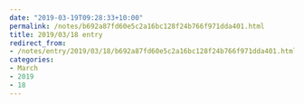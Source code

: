 ```yaml
---
date: "2019-03-19T09:28:33+10:00"
permalink: /notes/b692a87fd60e5c2a16bc128f24b766f971dda401.html
title: 2019/03/18 entry
redirect_from:
- /notes/entry/2019/03/18/b692a87fd60e5c2a16bc128f24b766f971dda401.html
categories:
- March
- 2019
- 18
---
```

